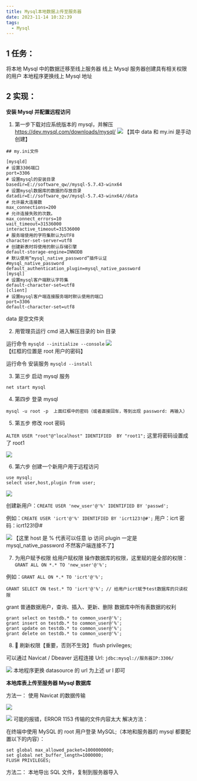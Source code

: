 ```yaml
---
title: Mysql本地数据上传至服务器
date: 2023-11-14 10:32:39
tags:
  - Mysql
---
```


## 1 任务：

将本地 Mysql 中的数据迁移至线上服务器
线上 Mysql 服务器创建具有相关权限的用户
本地程序更换线上 Mysql 地址

## 2 实现：

**安装 Mysql 并配置远程访问**

1. 第一步下载对应系统版本的 mysql，并解压
   https://dev.mysql.com/downloads/mysql/
   ![](https://cdn.jsdelivr.net/gh/qw-null/BlogImages/202311141033139.png)
   【其中 data 和 my.ini 是手动创建】

```
## my.ini文件

[mysqld]
# 设置3306端口
port=3306
# 设置mysql的安装目录
basedir=E://software_qw//mysql-5.7.43-winx64
# 设置mysql数据库的数据的存放目录
datadir=E://software_qw//mysql-5.7.43-winx64//data
# 允许最大连接数
max_connections=200
# 允许连接失败的次数。
max_connect_errors=10
wait_timeout=31536000
interactive_timeout=31536000
# 服务端使用的字符集默认为UTF8
character-set-server=utf8
# 创建新表时将使用的默认存储引擎
default-storage-engine=INNODB
# 默认使用“mysql_native_password”插件认证
#mysql_native_password
default_authentication_plugin=mysql_native_password
[mysql]
# 设置mysql客户端默认字符集
default-character-set=utf8
[client]
# 设置mysql客户端连接服务端时默认使用的端口
port=3306
default-character-set=utf8
```

data 是空文件夹

2. 用管理员运行 cmd 进入解压目录的 bin 目录

运行命令 `mysqld --initialize --console`
![](https://cdn.jsdelivr.net/gh/qw-null/BlogImages/202311141035726.png)
【红框的位置是 root 用户的密码】

运行命令 安装服务 `mysqld --install`

3. 第三步 启动 mysql 服务

`net start mysql`

4. 第四步 登录 mysql

`mysql -u root -p  上面红框中的密码（或者直接回车，等到出现 password: 再输入）`

5. 第五步 修改 root 密码

`ALTER USER "root"@"localhost" IDENTIFIED  BY "root1";`
这里将密码设置成了 root1

![](https://cdn.jsdelivr.net/gh/qw-null/BlogImages/202311141036382.png)

6. 第六步 创建一个新用户用于远程访问

```
use mysql;
select user,host,plugin from user;
```

![](https://cdn.jsdelivr.net/gh/qw-null/BlogImages/202311141037773.png)

创建新用户：`CREATE USER 'new_user'@'%' IDENTIFIED BY 'passwd';`

例如：`CREATE USER 'icrt'@'%' IDENTIFIED BY 'icrt123!@#';`
用户：icrt 密码：icrt123!@#

![](https://cdn.jsdelivr.net/gh/qw-null/BlogImages/202311141038672.png)
【这里 host 是 % 代表可以任意 ip 访问 plugin 一定是 mysql_native_password 不然客户端连接不了】

7. 为用户赋予权限
   给用户赋权限 操作数据库的权限，这里赋的是全部的权限：`GRANT ALL ON *.* TO 'new_user'@'%';`

例如：`GRANT ALL ON *.* TO 'icrt'@'%';`

`GRANT SELECT ON test.* TO 'icrt'@'%'; // 给用户icrt赋予test数据库的只读权限`

grant 普通数据用户，查询、插入、更新、删除 数据库中所有表数据的权利

```
grant select on testdb.* to common_user@'%';
grant insert on testdb.* to common_user@'%';
grant update on testdb.* to common_user@'%';
grant delete on testdb.* to common_user@'%';
```

8. 🌟 刷新权限【重要，否则不生效】 flush privileges;

可以通过 Navicat / Dbeaver 远程连接
Url: `jdbc:mysql://服务器IP:3306/`

![](https://cdn.jsdelivr.net/gh/qw-null/BlogImages/202311141039233.png)
本地程序更换 datasource 的 url 为上述 ur l 即可

**本地库表上传至服务器 Mysql 数据库**

方法一： 使用 Navicat 的数据传输

![](https://cdn.jsdelivr.net/gh/qw-null/BlogImages/202311141040913.png)

![](https://cdn.jsdelivr.net/gh/qw-null/BlogImages/202311141040652.png)
可能的报错，ERROR 1153 传输的文件内容太大
解决方法：

在终端中使用 MySQL 的 root 用户登录 MySQL;（本地和服务器的 mysql 都要配置以下的内容）：

```
set global max_allowed_packet=1000000000;
set global net_buffer_length=1000000;
FLUSH PRIVILEGES;
```

方法二： 本地导出 SQL 文件，复制到服务器导入
